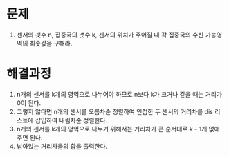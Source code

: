 # 문제

1. 센서의 갯수 n, 집중국의 갯수 k, 센서의 위치가 주어질 때  각 집중국의 수신 가능영역의 최솟값을 구해라.



# 해결과정

1. n개의 센서를 k개의 영역으로 나누어야 하므로 n보다 k가 크거나 같을 때는 거리가 0이 된다.
2. 그렇지 않다면 n개의 센서를 오름차순 정렬하여 인접한 두 센서의 거리차를 dis 리스트에 삽입하여 내림차순 정렬한다.
3. n개의 센서를 k개의 영역으로 나누기 위해서는 거리차가 큰 순서대로 k - 1개 없애주면 된다.
4. 남아있는 거리차들의 합을 출력한다.